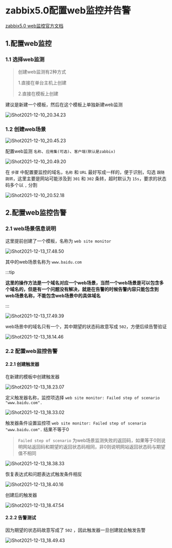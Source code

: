 # zabbix5.0配置web监控并告警

[zabbix5.0 web监控官方文档](https://www.zabbix.com/documentation/5.0/zh/manual/web_monitoring)



## 1.配置web监控

### 1.1 选择web监测

> 创建web监测有2种方式
>
> 1.直接在单台主机上创建
>
> 2.直接在模板上创建

建议是新建一个模板，然后在这个模板上单独新建web监测

![iShot2021-12-10_20.34.23](https://raw.githubusercontent.com/pptfz/picgo-images/master/img/iShot2021-12-10_20.34.23.png)







### 1.2 创建web场景

![iShot2021-12-10_20.45.23](https://raw.githubusercontent.com/pptfz/picgo-images/master/img/iShot2021-12-10_20.45.23.png)







配置web监测 `名称`、`应用集(可选)`、`客户端(默认是zabbix)`

![iShot2021-12-10_20.49.20](https://raw.githubusercontent.com/pptfz/picgo-images/master/img/iShot2021-12-10_20.49.20.png)







在 `步骤` 中配置要监控的域名，`名称` 和 `URL` 最好写成一样的，便于识别，勾选 `跟随跳转`，这里主要是网站可能涉及到 `301` 和 `302` 条转，超时默认为 `15s`，要求的状态码多个以 `,` 分割

![iShot2021-12-10_20.52.18](https://raw.githubusercontent.com/pptfz/picgo-images/master/img/iShot2021-12-10_20.52.18.png)





## 2.配置web监控告警

### 2.1 web场景信息说明

这里提前创建了一个模板，名称为 `web site monitor` 

![iShot2021-12-13_17.48.50](https://raw.githubusercontent.com/pptfz/picgo-images/master/img/iShot2021-12-13_17.48.50.png)





其中的web场景名称为 `www.baidu.com`

:::tip

**这里的操作方法是一个域名对应一个web场景，当然一个web场景是可以包含多个域名的，但是有一个问题没有解决，就是在告警的时候告警内容只能包含到web场景名称，不能包含web场景中的具体域名**

:::

![iShot2021-12-13_17.49.39](https://raw.githubusercontent.com/pptfz/picgo-images/master/img/iShot2021-12-13_17.49.39.png)





web场景中的域名只有一个，其中期望的状态码故意写成 `502`，方便后续告警验证

![iShot2021-12-13_18.14.46](https://raw.githubusercontent.com/pptfz/picgo-images/master/img/iShot2021-12-13_18.14.46.png)







### 2.2 配置web监控告警

#### 2.2.1 创建触发器

在新建的模板中创建触发器

![iShot2021-12-13_18.23.07](https://raw.githubusercontent.com/pptfz/picgo-images/master/img/iShot2021-12-13_18.23.07.png)









定义触发器名称，监控项选择 `web site monitor: Failed step of scenario "www.baidu.com".`

![iShot2021-12-13_18.33.02](https://raw.githubusercontent.com/pptfz/picgo-images/master/img/iShot2021-12-13_18.33.02.png)



触发器条件设置监控项 `web site monitor: Failed step of scenario "www.baidu.com".` 结果不等于0

> `Failed step of scenario` 为web场景监测失败的返回码，如果等于0则说明网站返回码和期望的返回状态码相同，非0则说明网站返回状态码与期望值不相同

![iShot2021-12-13_18.38.33](https://raw.githubusercontent.com/pptfz/picgo-images/master/img/iShot2021-12-13_18.38.33.png)







恢复表达式和问题表达式触发条件相反

![iShot2021-12-13_18.40.16](https://raw.githubusercontent.com/pptfz/picgo-images/master/img/iShot2021-12-13_18.40.16.png)





创建后的触发器

![iShot2021-12-13_18.47.54](https://raw.githubusercontent.com/pptfz/picgo-images/master/img/iShot2021-12-13_18.47.54.png)







#### 2.2.2 告警测试

因为期望的状态码故意写成了 `502` ，因此触发器一旦创建就会触发告警

![iShot2021-12-13_18.49.43](https://raw.githubusercontent.com/pptfz/picgo-images/master/img/iShot2021-12-13_18.49.43.png)











